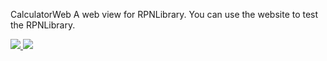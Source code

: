 CalculatorWeb
A web view for RPNLibrary.
You can use the website to test the RPNLibrary.

<a href="https://travis-ci.org/bartlomiej-gora/RPNLibrary">
<img src="https://travis-ci.org/bartlomiej-gora/CalculatorWeb.svg?branch=master">
</a>
<a href="https://www.codacy.com/app/bartlomiej.gora/CalculatorWeb?utm_source=github.com&amp;utm_medium=referral&amp;utm_content=bartlomiej-gora/CalculatorWeb&amp;utm_campaign=Badge_Grade"><img src="https://api.codacy.com/project/badge/Grade/8bc8c95841d24544ac6a4a43c940c4bf"/></a>
